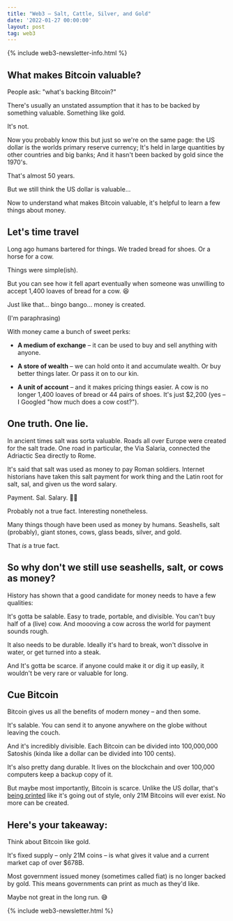 ```yaml
---
title: "Web3 – Salt, Cattle, Silver, and Gold"
date: '2022-01-27 00:00:00'
layout: post
tag: web3
---
```


{% include web3-newsletter-info.html %}

## What makes Bitcoin valuable?

People ask: "what's backing Bitcoin?"

There's usually an unstated assumption that it has to be backed by something valuable. Something like gold.

It's not.

Now you probably know this but just so we're on the same page: the US dollar is the worlds primary reserve currency; It's held in large quantities by other countries and big banks; And it hasn't been backed by gold since the 1970's.

That's almost 50 years.

But we still think the US dollar is valuable...

Now to understand what makes Bitcoin valuable, it's helpful to learn a few things about money.

## Let's time travel

Long ago humans bartered for things. We traded bread for shoes. Or a horse for a cow.

Things were simple(ish).

But you can see how it fell apart eventually when someone was unwilling to accept 1,400 loaves of bread for a cow. 😆

Just like that... bingo bango... money is created.

(I'm paraphrasing)

With money came a bunch of sweet perks:

- **A medium of exchange** – it can be used to buy and sell anything with anyone.

- **A store of wealth** – we can hold onto it and accumulate wealth. Or buy better things later. Or pass it on to our kin.

- **A unit of account** – and it makes pricing things easier. A cow is no longer 1,400 loaves of bread or 44 pairs of shoes. It's just $2,200 (yes – I Googled "how much does a cow cost?").
​

## One truth. One lie.

In ancient times salt was sorta valuable. Roads all over Europe were created for the salt trade. One road in particular, the Via Salaria, connected the Adriactic Sea directly to Rome.

It's said that salt was used as money to pay Roman soldiers. Internet historians have taken this salt payment for work thing and the Latin root for salt, sal, and given us the word salary.

Payment. Sal. Salary. 🤷‍♂️

Probably not a true fact. Interesting nonetheless.

Many things though have been used as money by humans. Seashells, salt (probably), giant stones, cows, glass beads, silver, and gold.

That _is_ a true fact.

## So why don't we still use seashells, salt, or cows as money?

History has shown that a good candidate for money needs to have a few qualities:

It's gotta be salable. Easy to trade, portable, and divisible. You can't buy half of a (live) cow. And moooving a cow across the world for payment sounds rough.

It also needs to be durable. Ideally it's hard to break, won't dissolve in water, or get turned into a steak.

And It's gotta be scarce. if anyone could make it or dig it up easily, it wouldn't be very rare or valuable for long.

## Cue Bitcoin

Bitcoin gives us all the benefits of modern money – and then some.

It's salable. You can send it to anyone anywhere on the globe without leaving the couch.

And it's incredibly divisible. Each Bitcoin can be divided into 100,000,000 Satoshis (kinda like a dollar can be divided into 100 cents).

It's also pretty dang durable. It lives on the blockchain and over 100,000 computers keep a backup copy of it.

But maybe most importantly, Bitcoin is scarce. Unlike the US dollar, that's [being printed](https://fred.stlouisfed.org/series/CURRCIR) like it's going out of style, only 21M Bitcoins will ever exist. No more can be created.

## Here's your takeaway:

Think about Bitcoin like gold.

It's fixed supply – only 21M coins – is what gives it value and a current market cap of over $678B.

Most government issued money (sometimes called fiat) is no longer backed by gold. This means governments can print as much as they'd like.

Maybe not great in the long run. 😅


{% include web3-newsletter.html %}
